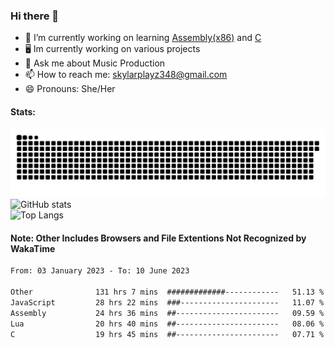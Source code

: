 ### Hi there 👋

- 🔭 I’m currently working on learning [Assembly(x86)](https://github.com/SkylarPlayz348/Assembly-Coding) and [C](https://github.com/SkylarPlayz348/C-Coding)
- 🖥 Im currently working on various projects
- 💬 Ask me about Music Production
- 📫 How to reach me: skylarplayz348@gmail.com
- 😄 Pronouns: She/Her

#### Stats:
![Snake](https://raw.githubusercontent.com/Skylarplayz348/Skylarplayz348/snake/github-contribution-grid-snake-dark.svg)
<br>
![GitHub stats](https://github-readme-stats.vercel.app/api?username=skylarplayz348&count_private=true&show_icons=true&theme=omni)
<br>
![Top Langs](https://github-readme-stats.vercel.app/api/top-langs/?username=skylarplayz348&layout=compact&theme=omni)

#### Note: Other Includes Browsers and File Extentions Not Recognized by WakaTime
<!--START_SECTION:waka-->

```txt
From: 03 January 2023 - To: 10 June 2023

Other              131 hrs 7 mins  #############------------   51.13 %
JavaScript         28 hrs 22 mins  ###----------------------   11.07 %
Assembly           24 hrs 36 mins  ##-----------------------   09.59 %
Lua                20 hrs 40 mins  ##-----------------------   08.06 %
C                  19 hrs 45 mins  ##-----------------------   07.71 %
```

<!--END_SECTION:waka-->
